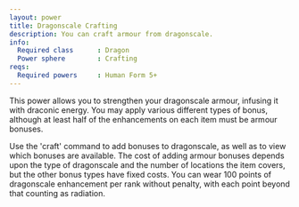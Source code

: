 ```yaml
---
layout: power
title: Dragonscale Crafting
description: You can craft armour from dragonscale.
info:
  Required class      : Dragon
  Power sphere        : Crafting
reqs:
  Required powers     : Human Form 5+
---
```


This power allows you to strengthen your dragonscale armour, infusing it with
draconic energy.  You may apply various different types of bonus, although at
least half of the enhancements on each item must be armour bonuses.

Use the 'craft' command to add bonuses to dragonscale, as well as to view which
bonuses are available.  The cost of adding armour bonuses depends upon the type
of dragonscale and the number of locations the item covers, but the other bonus
types have fixed costs.  You can wear 100 points of dragonscale enhancement per
rank without penalty, with each point beyond that counting as radiation.
